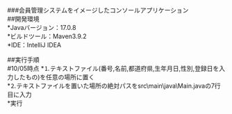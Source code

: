 ###会員管理システムをイメージしたコンソールアプリケーション  
##開発環境  
  *Javaバージョン：17.0.8  
  *ビルドツール：Maven3.9.2  
  *IDE：IntelliJ IDEA  

  
##実行手順  
#10/05時点
*⒈テキストファイル(番号,名前,都道府県,生年月日,性別,登録日を入力したもの)を任意の場所に置く  
*⒉テキストファイルを置いた場所の絶対パスをsrc\main\java\Main.javaの7行目に入力  
*実行

